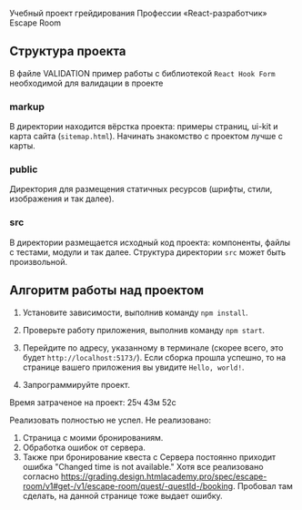 Учебный проект грейдирования Профессии «React-разработчик» Escape Room

## Структура проекта

В файле VALIDATION пример работы с библиотекой `React Hook Form` необходимой для валидации в проекте

### markup

В директории находится вёрстка проекта: примеры страниц, ui-kit и карта сайта (`sitemap.html`). Начинать знакомство с проектом лучше с карты.

### public

Директория для размещения статичных ресурсов (шрифты, стили, изображения и так далее).

### src

В директории размещается исходный код проекта: компоненты, файлы с тестами, модули и так далее. Структура директории `src` может быть произвольной.

## Алгоритм работы над проектом

1. Установите зависимости, выполнив команду `npm install`.

2. Проверьте работу приложения, выполнив команду `npm start`.

3. Перейдите по адресу, указанному в терминале (скорее всего, это будет `http://localhost:5173/`). Если сборка прошла успешно, то на странице вашего приложения вы увидите `Hello, world!`.

4. Запрограммируйте проект.

Время затраченое на проект: 25ч 43м 52с

Реализовать полностью не успел. Не реализовано:

1. Страница с моими бронированиям.
2. Обработка ошибок от сервера.
3. Также при бронирование квеста с Сервера постоянно приходит ошибка "Changed time is not available." Хотя все реализовано согласно https://grading.design.htmlacademy.pro/spec/escape-room/v1#get-/v1/escape-room/quest/-questId-/booking. Пробовал там сделать, на данной странице тоже выдает ошибку.
